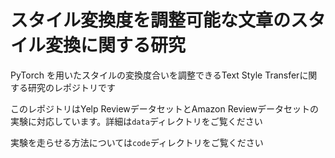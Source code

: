 # スタイル変換度を調整可能な文章のスタイル変換に関する研究

PyTorch を用いたスタイルの変換度合いを調整できるText Style Transferに関する研究のレポジトリです

このレポジトリはYelp ReviewデータセットとAmazon Reviewデータセットの実験に対応しています。詳細は`data`ディレクトリをご覧ください

実験を走らせる方法については`code`ディレクトリをご覧ください
